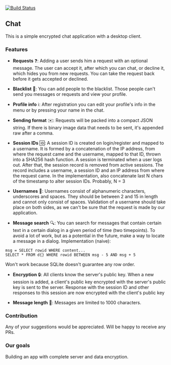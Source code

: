 [![Build Status](https://travis-ci.org/MoarCatz/chat.svg?branch=master)](https://travis-ci.org/MoarCatz/chat)

## Chat

This is a simple encrypted chat application with a desktop client.

### Features

- **Requests** :question::
Adding a user sends him a request with an optional message. The user can accept it, after which you can chat, or decline it, which hides you from new requests. You can take the request back before it gets accepted or declined.

- **Blacklist** :no_entry_sign::
You can add people to the blacklist. Those people can't send you messages or requests and view your profile.

- **Profile info** :information_source::
After registration you can edit your profile's info in the menu or by pressing your name in the chat.

- **Sending format** :envelope::
Requests will be packed into a compact JSON string. If there is binary image data that needs to be sent, it's appended raw after a comma.

- **Session IDs** :id::
A session ID is created on login/register and mapped to a username. It is formed by a concatenation of the IP address, from where the request came and the username, mapped to that ID, thrown into a SHA256 hash function. A session is terminated when a user logs out. After that, the session record is removed from active sessions. The record includes a username, a session ID and an IP address from where the request came.
In the implementation, also concatenate last N chars of the timestamp to alter session IDs. Probably, N = 3

- **Usernames** :bust_in_silhouette::
Usernames consist of alphanumeric characters, underscores and spaces. They should be between 2 and 15 in length and cannot only consist of spaces. Validation of a username should take place on both sides, as we can't be sure that the request is made by our application.

- **Message search** :mag::
You can search for messages that contain certain text in a certain dialog in a given period of time (two timepoints).
  To avoid a lot of work, but as a potential in the future, make a way to locate a message in a dialog.
  Implementation (naive):
```
msg = SELECT rowid WHERE content...
SELECT * FROM d{} WHERE rowid BETWEEN msg - 5 AND msg + 5
```
  Won't work because SQLite doesn't guarantee any row order.

- **Encryption** :lock::
All clients know the server's public key. When a new session is added, a client's public key encrypted with the server's public key is sent to the server. Response with the session ID and other responses to this session are now encrypted with the client's public key

- **Message length** :speech_balloon::
Messages are limited to 1000 characters.

### Contribution

Any of your suggestions would be appreciated. Will be happy to receive any PRs.

### Our goals

Building an app with complete server and data encryption.
